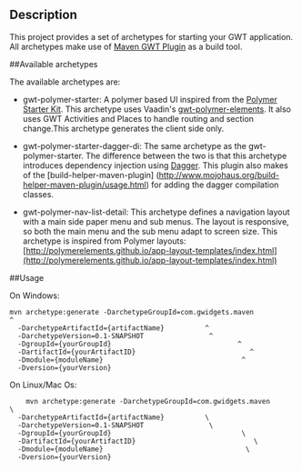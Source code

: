 ## Description

This project provides a set of archetypes for starting your GWT application. All archetypes make use of [Maven GWT Plugin](https://github.com/gwt-maven-plugin/gwt-maven-plugin) as a build tool.  


##Available archetypes

The available archetypes are:

  - gwt-polymer-starter: A polymer based UI inspired from the [Polymer Starter Kit](https://developers.google.com/web/tools/polymer-starter-kit/). This archetype uses Vaadin's [gwt-polymer-elements](https://github.com/vaadin/gwt-polymer-elements). It also uses GWT Activities and Places to handle routing and section change.This archetype generates the client side only.
  
  - gwt-polymer-starter-dagger-di: The same archetype as the gwt-polymer-starter. The difference between the two is that this archetype introduces dependency injection using [Dagger](https://github.com/google/dagger). This plugin also makes of the [build-helper-maven-plugin] (http://www.mojohaus.org/build-helper-maven-plugin/usage.html) for adding the dagger compilation classes.  
  
  - gwt-polymer-nav-list-detail: This archetype defines a navigation layout with a main side paper menu and sub menus. The layout is responsive, so both the main menu and the sub menu adapt to screen size. This archetype is inspired from Polymer layouts: [http://polymerelements.github.io/app-layout-templates/index.html](http://polymerelements.github.io/app-layout-templates/index.html)

##Usage

On Windows:

    mvn archetype:generate -DarchetypeGroupId=com.gwidgets.maven                ^
      -DarchetypeArtifactId={artifactName}          ^
      -DarchetypeVersion=0.1-SNAPSHOT                ^
      -DgroupId={yourGroupId}                               ^
      -DartifactId={yourArtifactID}                            ^
      -Dmodule={moduleName}                                  ^
      -Dversion={yourVersion}

On Linux/Mac Os: 

        mvn archetype:generate -DarchetypeGroupId=com.gwidgets.maven                \
      -DarchetypeArtifactId={artifactName}          \
      -DarchetypeVersion=0.1-SNAPSHOT                \
      -DgroupId={yourGroupId}                                \
      -DartifactId={yourArtifactID}                             \
      -Dmodule={moduleName}                                   \
      -Dversion={yourVersion}

